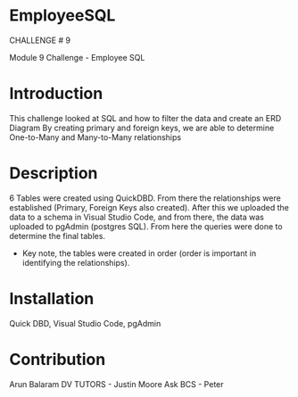 # EmployeeSQL

CHALLENGE # 9 

Module 9 Challenge - Employee SQL

# Introduction

This challenge looked at SQL and how to filter the data and create an ERD Diagram
By creating primary and foreign keys, we are able to determine One-to-Many and Many-to-Many relationships


# Description

6 Tables were created using QuickDBD. From there the relationships were established (Primary, Foreign Keys also created).
After this we uploaded the data to a schema in Visual Studio Code, and from there, the data was uploaded to pgAdmin (postgres SQL).
From here the queries were done to determine the final tables.  

* Key note, the tables were created in order (order is important in identifying the relationships). 



# Installation

Quick DBD, Visual Studio Code, pgAdmin



# Contribution

Arun Balaram
DV TUTORS - Justin Moore
Ask BCS - Peter 














